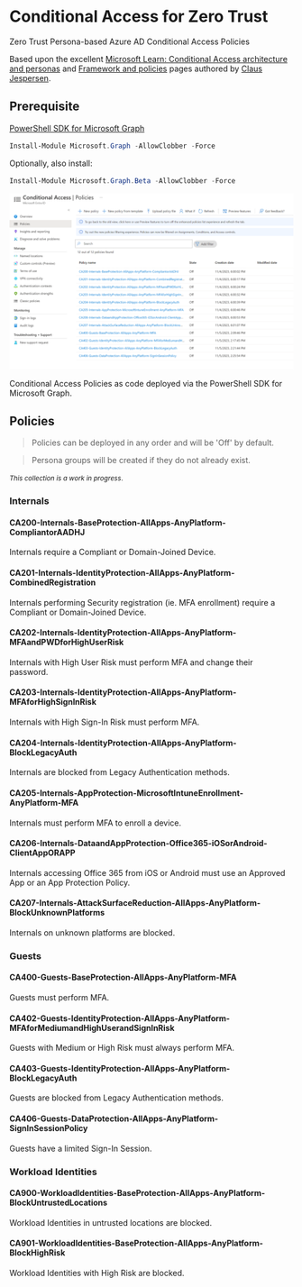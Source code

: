 # Conditional Access for Zero Trust

Zero Trust Persona-based Azure AD Conditional Access Policies

Based upon the excellent [Microsoft Learn: Conditional Access architecture and personas](https://learn.microsoft.com/en-us/azure/architecture/guide/security/conditional-access-architecture) and [Framework and policies](https://learn.microsoft.com/en-us/azure/architecture/guide/security/conditional-access-framework) pages authored by [Claus Jespersen](https://www.linkedin.com/in/claus-jespersen-25b0422/).

## Prerequisite
[PowerShell SDK for Microsoft Graph](https://github.com/microsoftgraph/msgraph-sdk-powershell)
```powershell
Install-Module Microsoft.Graph -AllowClobber -Force
```
Optionally, also install:
```powershell
Install-Module Microsoft.Graph.Beta -AllowClobber -Force
```

<img src="images/overview.PNG" width="800">

Conditional Access Policies as code deployed via the PowerShell SDK for Microsoft Graph.

## Policies

> Policies can be deployed in any order and will be 'Off' by default. 

> Persona groups will be created if they do not already exist.

<small>*This collection is a work in progress*.</small>

### Internals

#### CA200-Internals-BaseProtection-AllApps-AnyPlatform-CompliantorAADHJ
Internals require a Compliant or Domain-Joined Device.

#### CA201-Internals-IdentityProtection-AllApps-AnyPlatform-CombinedRegistration
Internals performing Security registration (ie. MFA enrollment) require a Compliant or Domain-Joined Device.

#### CA202-Internals-IdentityProtection-AllApps-AnyPlatform-MFAandPWDforHighUserRisk
Internals with High User Risk must perform MFA and change their password.

#### CA203-Internals-IdentityProtection-AllApps-AnyPlatform-MFAforHighSignInRisk
Internals with High Sign-In Risk must perform MFA.

#### CA204-Internals-IdentityProtection-AllApps-AnyPlatform-BlockLegacyAuth
Internals are blocked from Legacy Authentication methods.

#### CA205-Internals-AppProtection-MicrosoftIntuneEnrollment-AnyPlatform-MFA
Internals must perform MFA to enroll a device.

#### CA206-Internals-DataandAppProtection-Office365-iOSorAndroid-ClientAppORAPP
Internals accessing Office 365 from iOS or Android must use an Approved App or an App Protection Policy.

#### CA207-Internals-AttackSurfaceReduction-AllApps-AnyPlatform-BlockUnknownPlatforms
Internals on unknown platforms are blocked.

### Guests

#### CA400-Guests-BaseProtection-AllApps-AnyPlatform-MFA
Guests must perform MFA.

#### CA402-Guests-IdentityProtection-AllApps-AnyPlatform-MFAforMediumandHighUserandSignInRisk
Guests with Medium or High Risk must always perform MFA.

#### CA403-Guests-IdentityProtection-AllApps-AnyPlatform-BlockLegacyAuth
Guests are blocked from Legacy Authentication methods.

#### CA406-Guests-DataProtection-AllApps-AnyPlatform-SignInSessionPolicy
Guests have a limited Sign-In Session.

### Workload Identities

#### CA900-WorkloadIdentities-BaseProtection-AllApps-AnyPlatform-BlockUntrustedLocations
Workload Identities in untrusted locations are blocked.

#### CA901-WorkloadIdentities-BaseProtection-AllApps-AnyPlatform-BlockHighRisk
Workload Identities with High Risk are blocked.